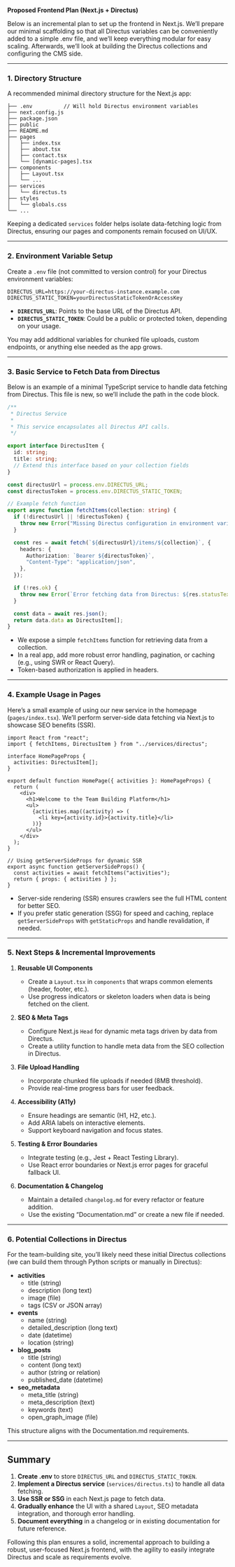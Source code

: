 **Proposed Frontend Plan (Next.js + Directus)**

Below is an incremental plan to set up the frontend in Next.js. We’ll prepare our minimal scaffolding so that all Directus variables can be conveniently added to a simple .env file, and we’ll keep everything modular for easy scaling. Afterwards, we’ll look at building the Directus collections and configuring the CMS side.

---

### 1. Directory Structure

A recommended minimal directory structure for the Next.js app:

```
├── .env          // Will hold Directus environment variables
├── next.config.js
├── package.json
├── public
├── README.md
├── pages
│   ├── index.tsx
│   ├── about.tsx
│   ├── contact.tsx
│   └── [dynamic-pages].tsx
├── components
│   ├── Layout.tsx
│   └── ...
├── services
│   └── directus.ts
├── styles
│   └── globals.css
└── ...
```

Keeping a dedicated `services` folder helps isolate data-fetching logic from Directus, ensuring our pages and components remain focused on UI/UX.

---

### 2. Environment Variable Setup

Create a `.env` file (not committed to version control) for your Directus environment variables:

```
DIRECTUS_URL=https://your-directus-instance.example.com
DIRECTUS_STATIC_TOKEN=yourDirectusStaticTokenOrAccessKey
```

- **`DIRECTUS_URL`**: Points to the base URL of the Directus API.  
- **`DIRECTUS_STATIC_TOKEN`**: Could be a public or protected token, depending on your usage.

You may add additional variables for chunked file uploads, custom endpoints, or anything else needed as the app grows.

---

### 3. Basic Service to Fetch Data from Directus

Below is an example of a minimal TypeScript service to handle data fetching from Directus. This file is new, so we’ll include the path in the code block.

````typescript:services/directus.ts
/**
 * Directus Service
 * 
 * This service encapsulates all Directus API calls.
 */

export interface DirectusItem {
  id: string;
  title: string;
  // Extend this interface based on your collection fields
}

const directusUrl = process.env.DIRECTUS_URL;
const directusToken = process.env.DIRECTUS_STATIC_TOKEN;

// Example fetch function
export async function fetchItems(collection: string) {
  if (!directusUrl || !directusToken) {
    throw new Error("Missing Directus configuration in environment variables");
  }

  const res = await fetch(`${directusUrl}/items/${collection}`, {
    headers: {
      Authorization: `Bearer ${directusToken}`,
      "Content-Type": "application/json",
    },
  });

  if (!res.ok) {
    throw new Error(`Error fetching data from Directus: ${res.statusText}`);
  }

  const data = await res.json();
  return data.data as DirectusItem[];
}
````

- We expose a simple `fetchItems` function for retrieving data from a collection.  
- In a real app, add more robust error handling, pagination, or caching (e.g., using SWR or React Query).  
- Token-based authorization is applied in headers.

---

### 4. Example Usage in Pages

Here’s a small example of using our new service in the homepage (`pages/index.tsx`). We’ll perform server-side data fetching via Next.js to showcase SEO benefits (SSR).

````typescript:pages/index.tsx
import React from "react";
import { fetchItems, DirectusItem } from "../services/directus";

interface HomePageProps {
  activities: DirectusItem[];
}

export default function HomePage({ activities }: HomePageProps) {
  return (
    <div>
      <h1>Welcome to the Team Building Platform</h1>
      <ul>
        {activities.map((activity) => (
          <li key={activity.id}>{activity.title}</li>
        ))}
      </ul>
    </div>
  );
}

// Using getServerSideProps for dynamic SSR
export async function getServerSideProps() {
  const activities = await fetchItems("activities");
  return { props: { activities } };
}
````

- Server-side rendering (SSR) ensures crawlers see the full HTML content for better SEO.  
- If you prefer static generation (SSG) for speed and caching, replace `getServerSideProps` with `getStaticProps` and handle revalidation, if needed.

---

### 5. Next Steps & Incremental Improvements

1. **Reusable UI Components**  
   - Create a `Layout.tsx` in `components` that wraps common elements (header, footer, etc.).  
   - Use progress indicators or skeleton loaders when data is being fetched on the client.

2. **SEO & Meta Tags**  
   - Configure Next.js `Head` for dynamic meta tags driven by data from Directus.  
   - Create a utility function to handle meta data from the SEO collection in Directus.

3. **File Upload Handling**  
   - Incorporate chunked file uploads if needed (8MB threshold).  
   - Provide real-time progress bars for user feedback.

4. **Accessibility (A11y)**  
   - Ensure headings are semantic (H1, H2, etc.).  
   - Add ARIA labels on interactive elements.  
   - Support keyboard navigation and focus states.

5. **Testing & Error Boundaries**  
   - Integrate testing (e.g., Jest + React Testing Library).  
   - Use React error boundaries or Next.js error pages for graceful fallback UI.

6. **Documentation & Changelog**  
   - Maintain a detailed `changelog.md` for every refactor or feature addition.  
   - Use the existing “Documentation.md” or create a new file if needed.

---

### 6. Potential Collections in Directus

For the team-building site, you’ll likely need these initial Directus collections (we can build them through Python scripts or manually in Directus):

- **activities**  
  - title (string)  
  - description (long text)  
  - image (file)  
  - tags (CSV or JSON array)  
- **events**  
  - name (string)  
  - detailed_description (long text)  
  - date (datetime)  
  - location (string)  
- **blog_posts**  
  - title (string)  
  - content (long text)  
  - author (string or relation)  
  - published_date (datetime)  
- **seo_metadata**  
  - meta_title (string)  
  - meta_description (text)  
  - keywords (text)  
  - open_graph_image (file)  

This structure aligns with the Documentation.md requirements.

---

## Summary

1. **Create .env** to store `DIRECTUS_URL` and `DIRECTUS_STATIC_TOKEN`.  
2. **Implement a Directus service** (`services/directus.ts`) to handle all data fetching.  
3. **Use SSR or SSG** in each Next.js page to fetch data.  
4. **Gradually enhance** the UI with a shared `Layout`, SEO metadata integration, and thorough error handling.  
5. **Document everything** in a changelog or in existing documentation for future reference.

Following this plan ensures a solid, incremental approach to building a robust, user-focused Next.js frontend, with the agility to easily integrate Directus and scale as requirements evolve.  
